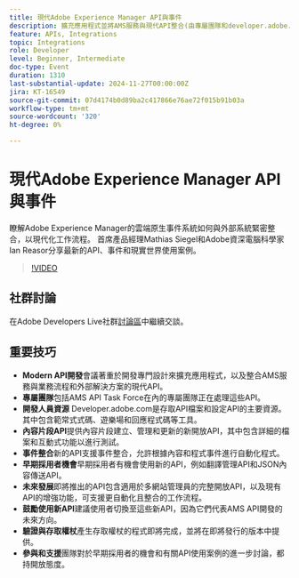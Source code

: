 ```yaml
---
title: 現代Adobe Experience Manager API與事件
description: 擴充應用程式並將AMS服務與現代API整合(由專屬團隊和developer.adobe.com上的完整資源支援)，與新的內容片段API、事件整合和早期採用者的機會API整合。
feature: APIs, Integrations
topic: Integrations
role: Developer
level: Beginner, Intermediate
doc-type: Event
duration: 1310
last-substantial-update: 2024-11-27T00:00:00Z
jira: KT-16549
source-git-commit: 07d4174b0d89ba2c417866e76ae72f015b91b03a
workflow-type: tm+mt
source-wordcount: '320'
ht-degree: 0%

---
```



# 現代Adobe Experience Manager API與事件

瞭解Adobe Experience Manager的雲端原生事件系統如何與外部系統緊密整合，以現代化工作流程。 首席產品經理Mathias Siegel和Adobe資深電腦科學家Ian Reasor分享最新的API、事件和現實世界使用案例。


>[!VIDEO](https://video.tv.adobe.com/v/3440203/?learn=on&enablevpops)

## 社群討論

在Adobe Developers Live社群[討論區](https://adobe.ly/3YMhKU9)中繼續交談。

## 重要技巧

* **Modern API開發**&#x200B;會議著重於開發專門設計來擴充應用程式，以及整合AMS服務與業務流程和外部解決方案的現代API。
* **專屬團隊**&#x200B;包括AMS API Task Force在內的專屬團隊正在處理這些API。
* **開發人員資源** Developer.adobe.com是存取API檔案和設定API的主要資源。 其中包含範常式式碼、遊樂場和回應程式碼等工具。
* **內容片段API**&#x200B;提供內容片段建立、管理和更新的新開放API，其中包含詳細的檔案和互動式功能以進行測試。
* **事件整合**&#x200B;新的API支援事件整合，允許根據內容和程式事件進行自動化程式。
* **早期採用者機會**&#x200B;早期採用者有機會使用新的API，例如翻譯管理API和JSON內容傳送API。
* **未來發展**&#x200B;即將推出的API包含適用於多網站管理員的完整開放API，以及現有API的增強功能，可支援更自動化且整合的工作流程。
* **鼓勵使用新API**&#x200B;建議使用者切換至這些新API，因為它們代表AMS API開發的未來方向。
* **驗證與存取權杖**&#x200B;產生存取權杖的程式即將完成，並將在即將發行的版本中提供。
* **參與和支援**&#x200B;團隊對於早期採用者的機會和有關API使用案例的進一步討論，都持開放態度。

